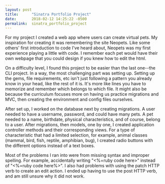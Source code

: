 ```yaml
---
layout: post
title:      "Sinatra Portfolio Project"
date:       2018-02-12 14:25:22 -0500
permalink:  sinatra_portfolio_project
---
```




For my project I created a web app where users can create virtual pets. My inspiration for creating it was remembering the site Neopets. Like some others' first introduction to code I've heard about, Neopets was my first experience playing a little with code. I remember each pet would have their own webpage that you could design if you knew how to edit the html. 


On a difficulty level, I found this project to be easier than the last one--the CLI project. In a way, the most challenging part was setting up. Setting up the gems, file requirements, etc isn't just following a pattern you already know in your head, like the rest of it is. It's more like lines you have to memorize and remember which belongs to which file. It might also be because the curriculum focuses more on having us practice migrations and MVC, then creating the environment and config files ourselves.


After set up, I worked on the database next by creating migrations. A user needed to have a username, password, and could have many pets. A pet needed to a name, birthdate, physical characteristics, and of course, belong to a user. After migrations, then models, one by one, I created application controller methods and their corresponding views. For a type of characteristic that had a limited selection, for example, animal classes (mammal, bird, fish, reptile, amphibian, bug), I created radio buttons with the different options instead of a text boxes.

Most of the problems I ran into were from missing syntax and improper spelling. For example, accidentally writing "<%=ruby code here>" instead of "<%=ruby code here%>". I also had problems with using the patch HTTP verb to create an edit action. I ended up having to use the post HTTP verb, and am still unsure why it did not work.
